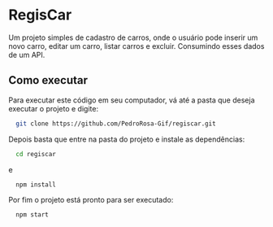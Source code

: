 
# RegisCar

Um projeto simples de cadastro de carros, onde o usuário pode inserir um novo carro, editar um carro, listar carros e excluir. Consumindo esses dados de um API.





## Como executar

Para executar este código em seu computador, vá até a pasta que deseja executar o projeto e digite:

```bash
  git clone https://github.com/PedroRosa-Gif/regiscar.git
```

Depois basta que entre na pasta do projeto e instale as dependências:

```bash
  cd regiscar
```

e

```bash
  npm install
```

Por fim o projeto está pronto para ser executado:

```bash
  npm start
```